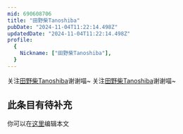 ```yaml
---
mid: 690608706
title: "田野柴Tanoshiba"
pubDate: "2024-11-04T11:22:14.498Z"
updatedDate: "2024-11-04T11:22:14.498Z"
profile:
  {
    Nickname: ["田野柴Tanoshiba"],
  }
---
```


关注[田野柴Tanoshiba](https://space.bilibili.com/690608706)谢谢喵~ 关注[田野柴Tanoshiba](https://space.bilibili.com/690608706)谢谢喵~

## 此条目有待补充
你可以在[这里](https://github.com/Yuhanawa/VTuber.ICU-Content/edit/master/v/田野柴Tanoshiba/index.md)编辑本文
